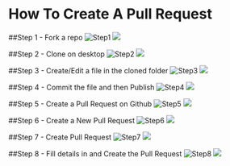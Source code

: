 
# How To Create A Pull Request

##Step 1 - Fork a repo
![Step1](imgs/step1.jpg)
<img src="./step1.jpg">

##Step 2 - Clone on desktop
![Step2](imgs/step2.jpg)
<img src="./step2.jpg">

##Step 3 - Create/Edit a file in the cloned folder
![Step3](imgs/step3.jpg)
<img src="./step3.jpg">

##Step 4 - Commit the file and then Publish
![Step4](imgs/step4.jpg)
<img src="./step4.jpg">

##Step 5 - Create a Pull Request on Github
![Step5](imgs/step5.jpg)
<img src="./step5.jpg">

##Step 6 - Create a New Pull Request
![Step6](imgs/step6.jpg)
<img src="./step6.jpg">

##Step 7 - Create Pull Request
![Step7](imgs/step7.jpg)
<img src="./step7.jpg">

##Step 8 - Fill details in and Create the Pull Request
![Step8](imgs/step8.jpg)
<img src="./step8.jpg">